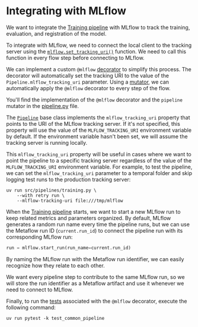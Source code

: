 # Integrating with MLflow

We want to integrate the [Training pipeline](src/pipelines/training.py) with MLflow to track the training, evaluation, and registration of the model.

To integrate with MLflow, we need to connect the local client to the tracking server using the [`mlflow.set_tracking_uri()`](https://mlflow.org/docs/latest/python_api/mlflow.html#mlflow.set_tracking_uri) function. We need to call this function in every flow step before connecting to MLflow.

We can implement a custom `@mlflow` [decorator](.guide/introduction-to-metaflow/decorators-and-mutators.md) to simplify this process. The decorator will automatically set the tracking URI to the value of the `Pipeline.mlflow_tracking_uri` parameter. Using a [mutator](.guide/introduction-to-metaflow/decorators-and-mutators.md), we can automatically apply the `@mlflow` decorator to every step of the flow.

You'll find the implementation of the `@mlflow` decorator and the `pipeline` mutator in the [pipeline.py](src/common/pipeline.py) file.

The [`Pipeline`](src/common/pipeline.py) base class implements the `mlflow_tracking_uri` property that points to the URI of the MLflow tracking server. If it's not specified, this property will use the value of the `MLFLOW_TRACKING_URI` environment variable by default. If the environment variable hasn't been set, we will assume the tracking server is running locally.

This `mlflow_tracking_uri` property will be useful in cases where we want to point the pipeline to a specific tracking server regardless of the value of the `MLFLOW_TRACKING_URI` environment variable. For example, to test the pipeline, we can set the `mlflow_tracking_uri` parameter to a temporal folder and skip logging test runs to the production tracking server:

```shell
uv run src/pipelines/training.py \
    --with retry run \ 
    --mlflow-tracking-uri file:///tmp/mlflow
```

When the [Training pipeline](src/pipelines/training.py) starts, we want to start a new MLflow run to keep related metrics and parameters organized. By default, MLflow generates a random run name every time the pipeline runs, but we can use the Metaflow run ID (`current.run_id`) to connect the pipeline run with its corresponding MLflow run:

```python
run = mlflow.start_run(run_name=current.run_id)
```

By naming the MLflow run with the Metaflow run identifier, we can easily recognize how they relate to each other.

We want every pipeline step to contribute to the same MLflow run, so we will store the run identifier as a Metaflow artifact and use it whenever we need to connect to MLflow.

Finally, to run the [tests](tests/common/test_common_pipeline.py) associated with the `@mlflow` decorator, execute the following command:

```shell
uv run pytest -k test_common_pipeline
```